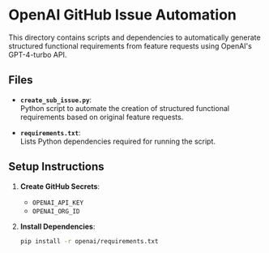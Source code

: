 # OpenAI GitHub Issue Automation

This directory contains scripts and dependencies to automatically generate structured functional requirements from feature requests using OpenAI's GPT-4-turbo API.

## Files

- **`create_sub_issue.py`**:  
  Python script to automate the creation of structured functional requirements based on original feature requests.

- **`requirements.txt`**:  
  Lists Python dependencies required for running the script.

## Setup Instructions

1. **Create GitHub Secrets**:
   - `OPENAI_API_KEY`
   - `OPENAI_ORG_ID`

2. **Install Dependencies**:
   ```bash
   pip install -r openai/requirements.txt